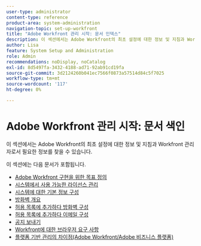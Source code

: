 ```yaml
---
user-type: administrator
content-type: reference
product-area: system-administration
navigation-topic: set-up-workfront
title: "Adobe Workfront 관리 시작: 문서 인덱스"
description: 이 섹션에서는 Adobe Workfront의 최초 설정에 대한 정보 및 지침과 Workfront 관리자로서 필요한 정보를 찾을 수 있습니다.
author: Lisa
feature: System Setup and Administration
role: Admin
recommendations: noDisplay, noCatalog
exl-id: 8d5497fa-3432-4188-ad71-92ab91cd19fa
source-git-commit: 3d2124260b041ec7566f0873a57514d84c5f7025
workflow-type: tm+mt
source-wordcount: '117'
ht-degree: 0%

---
```


# Adobe Workfront 관리 시작: 문서 색인

이 섹션에서는 Adobe Workfront의 최초 설정에 대한 정보 및 지침과 Workfront 관리자로서 필요한 정보를 찾을 수 있습니다.

이 섹션에는 다음 문서가 포함됩니다.

* [Adobe Workfront 구현을 위한 목표 정의](../../administration-and-setup/get-started-wf-administration/define-wf-goals-objectives.md)
* [시스템에서 사용 가능한 라이선스 관리](../../administration-and-setup/get-started-wf-administration/manage-available-licenses-in-your-system.md)
* [시스템에 대한 기본 정보 구성](../../administration-and-setup/get-started-wf-administration/configure-basic-info.md)
* [방화벽 개요](../../administration-and-setup/get-started-wf-administration/firewall-overview.md)
* [허용 목록에 추가하다 방화벽 구성](../../administration-and-setup/get-started-wf-administration/configure-your-firewall.md)
* [허용 목록에 추가하다 이메일 구성](../../administration-and-setup/get-started-wf-administration/configure-your-email-allowlist.md)
* [공지 보내기](../../administration-and-setup/get-started-wf-administration/view-send-announcements.md)
* [Workfront에 대한 브라우저 요구 사항](../../administration-and-setup/get-started-wf-administration/workfront-browser-requirements.md)
* [플랫폼 기반 관리의 차이점(Adobe Workfront/Adobe 비즈니스 플랫폼)](../../administration-and-setup/get-started-wf-administration/actions-in-admin-console.md)
